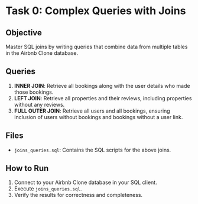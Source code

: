 # Task 0: Complex Queries with Joins

## Objective
Master SQL joins by writing queries that combine data from multiple tables in the Airbnb Clone database.

## Queries
1. **INNER JOIN**: Retrieve all bookings along with the user details who made those bookings.
2. **LEFT JOIN**: Retrieve all properties and their reviews, including properties without any reviews.
3. **FULL OUTER JOIN**: Retrieve all users and all bookings, ensuring inclusion of users without bookings and bookings without a user link.

## Files
- `joins_queries.sql`: Contains the SQL scripts for the above joins.

## How to Run
1. Connect to your Airbnb Clone database in your SQL client.
2. Execute `joins_queries.sql`.
3. Verify the results for correctness and completeness.
